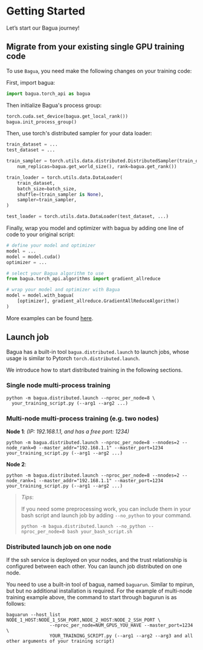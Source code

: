 # Getting Started

Let’s start our Bagua journey!

## Migrate from your existing single GPU training code

To use `Bagua`, you need make the following changes on your training code:

First, import bagua:

```python
import bagua.torch_api as bagua
```

Then initialize Bagua's process group:

```python
torch.cuda.set_device(bagua.get_local_rank())
bagua.init_process_group()
```

Then, use torch's distributed sampler for your data loader:

```python
train_dataset = ...
test_dataset = ...

train_sampler = torch.utils.data.distributed.DistributedSampler(train_dataset,
    num_replicas=bagua.get_world_size(), rank=bagua.get_rank())

train_loader = torch.utils.data.DataLoader(
    train_dataset,
    batch_size=batch_size,
    shuffle=(train_sampler is None),
    sampler=train_sampler,
)

test_loader = torch.utils.data.DataLoader(test_dataset, ...)
```

Finally, wrap you model and optimizer with bagua by adding one line of code to your original script:

```python
# define your model and optimizer
model = ...
model = model.cuda()
optimizer = ...

# select your Bagua algorithm to use
from bagua.torch_api.algorithms import gradient_allreduce

# wrap your model and optimizer with Bagua
model = model.with_bagua(
    [optimizer], gradient_allreduce.GradientAllReduceAlgorithm()
)
```

More examples can be found [here](https://github.com/BaguaSys/examples).

## Launch job

Bagua has a built-in tool `bagua.distributed.launch` to launch jobs, whose usage is similar to Pytorch `torch.distributed.launch`.

We introduce how to start distributed training in the following sections.

### Single node multi-process training

```shell
python -m bagua.distributed.launch --nproc_per_node=8 \
  your_training_script.py (--arg1 --arg2 ...)
```

### Multi-node multi-process training (e.g. two nodes)

**Node 1**: *(IP: 192.168.1.1, and has a free port: 1234)*
```shell
python -m bagua.distributed.launch --nproc_per_node=8 --nnodes=2 --node_rank=0 --master_addr="192.168.1.1" --master_port=1234  your_training_script.py (--arg1 --arg2 ...)
```

**Node 2**:
```shell
python -m bagua.distributed.launch --nproc_per_node=8 --nnodes=2 --node_rank=1 --master_addr="192.168.1.1" --master_port=1234 your_training_script.py (--arg1 --arg2 ...)
```

> *Tips*:
>
> If you need some preprocessing work, you can include them in your bash script and launch job by adding `--no_python` to your command.
> ``` shell
> python -m bagua.distributed.launch --no_python --nproc_per_node=8 bash your_bash_script.sh
> ```

### Distributed launch job on one node

If the ssh service is deployed on your nodes, and the trust relationship is configured between each other. You can launch job distributed on one node.

You need to use a built-in tool of bagua, named `baguarun`. Similar to mpirun, but but no additional installation is required. For the example of multi-node training example above, the command to start through bagurun is as follows:

```shell
baguarun --host_list NODE_1_HOST:NODE_1_SSH_PORT,NODE_2_HOST:NODE_2_SSH_PORT \
                --nproc_per_node=NUM_GPUS_YOU_HAVE --master_port=1234 \
                YOUR_TRAINING_SCRIPT.py (--arg1 --arg2 --arg3 and all other arguments of your training script)
```
